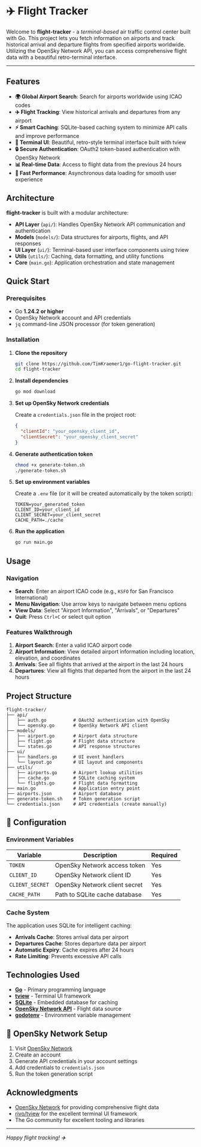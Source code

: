 # ✈️ Flight Tracker

Welcome to **flight-tracker** - a _terminal-based_ air traffic control center built with Go. This project lets you fetch information on airports and track historical arrival and departure flights from specified airports worldwide. Utilizing the OpenSky Network API, you can access comprehensive flight data with a beautiful retro-terminal interface.

---

## Features

- **🌍 Global Airport Search**: Search for airports worldwide using ICAO codes
- **✈️ Flight Tracking**: View historical arrivals and departures from any airport
- **⚡ Smart Caching**: SQLite-based caching system to minimize API calls and improve performance
- **🎨 Terminal UI**: Beautiful, retro-style terminal interface built with tview
- **🔒 Secure Authentication**: OAuth2 token-based authentication with OpenSky Network
- **📊 Real-time Data**: Access to flight data from the previous 24 hours
- **🚀 Fast Performance**: Asynchronous data loading for smooth user experience

## Architecture

**flight-tracker** is built with a modular architecture:

- **API Layer** (`api/`): Handles OpenSky Network API communication and authentication
- **Models** (`models/`): Data structures for airports, flights, and API responses
- **UI Layer** (`ui/`): Terminal-based user interface components using tview
- **Utils** (`utils/`): Caching, data formatting, and utility functions
- **Core** (`main.go`): Application orchestration and state management

## Quick Start

### Prerequisites

- Go **1.24.2 or higher**
- OpenSky Network account and API credentials
- `jq` command-line JSON processor (for token generation)

### Installation

1. **Clone the repository**

   ```bash
   git clone https://github.com/TimKraemer1/go-flight-tracker.git
   cd flight-tracker
   ```

2. **Install dependencies**

   ```bash
   go mod download
   ```

3. **Set up OpenSky Network credentials**

   Create a `credentials.json` file in the project root:

   ```json
   {
     "clientId": "your_opensky_client_id",
     "clientSecret": "your_opensky_client_secret"
   }
   ```

4. **Generate authentication token**

   ```bash
   chmod +x generate-token.sh
   ./generate-token.sh
   ```

5. **Set up environment variables**

   Create a `.env` file (or it will be created automatically by the token script):

   ```env
   TOKEN=your_generated_token
   CLIENT_ID=your_client_id
   CLIENT_SECRET=your_client_secret
   CACHE_PATH=./cache
   ```

6. **Run the application**
   ```bash
   go run main.go
   ```

## Usage

### Navigation

- **Search**: Enter an airport ICAO code (e.g., `KSFO` for San Francisco International)
- **Menu Navigation**: Use arrow keys to navigate between menu options
- **View Data**: Select "Airport Information", "Arrivals", or "Departures"
- **Quit**: Press `Ctrl+C` or select quit option

### Features Walkthrough

1. **Airport Search**: Enter a valid ICAO airport code
2. **Airport Information**: View detailed airport information including location, elevation, and coordinates
3. **Arrivals**: See all flights that arrived at the airport in the last 24 hours
4. **Departures**: View all flights that departed from the airport in the last 24 hours

## Project Structure

```
flight-tracker/
├── api/
│   ├── auth.go          # OAuth2 authentication with OpenSky
│   └── opensky.go       # OpenSky Network API client
├── models/
│   ├── airport.go       # Airport data structure
│   ├── flight.go        # Flight data structure
│   └── states.go        # API response structures
├── ui/
│   ├── handlers.go      # UI event handlers
│   └── layout.go        # UI layout and components
├── utils/
│   ├── airports.go      # Airport lookup utilities
│   ├── cache.go         # SQLite caching system
│   └── flights.go       # Flight data formatting
├── main.go              # Application entry point
├── airports.json        # Airport database
├── generate-token.sh    # Token generation script
└── credentials.json     # API credentials (create manually)
```

## 🔧 Configuration

### Environment Variables

| Variable        | Description                   | Required |
| --------------- | ----------------------------- | -------- |
| `TOKEN`         | OpenSky Network access token  | Yes      |
| `CLIENT_ID`     | OpenSky Network client ID     | Yes      |
| `CLIENT_SECRET` | OpenSky Network client secret | Yes      |
| `CACHE_PATH`    | Path to SQLite cache database | Yes      |

### Cache System

The application uses SQLite for intelligent caching:

- **Arrivals Cache**: Stores arrival data per airport
- **Departures Cache**: Stores departure data per airport
- **Automatic Expiry**: Cache expires after 24 hours
- **Rate Limiting**: Prevents excessive API calls

## Technologies Used

- **[Go](https://golang.org/)** - Primary programming language
- **[tview](https://github.com/rivo/tview)** - Terminal UI framework
- **[SQLite](https://www.sqlite.org/)** - Embedded database for caching
- **[OpenSky Network API](https://opensky-network.org/)** - Flight data source
- **[godotenv](https://github.com/joho/godotenv)** - Environment variable management

## 🔑 OpenSky Network Setup

1. Visit [OpenSky Network](https://opensky-network.org/)
2. Create an account
3. Generate API credentials in your account settings
4. Add credentials to `credentials.json`
5. Run the token generation script

## Acknowledgments

- [OpenSky Network](https://opensky-network.org/) for providing comprehensive flight data
- [rivo/tview](https://github.com/rivo/tview) for the excellent terminal UI framework
- The Go community for excellent tooling and libraries

---

_Happy flight tracking! ✈️_
